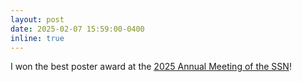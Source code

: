 ```yaml
---
layout: post
date: 2025-02-07 15:59:00-0400
inline: true
---
```


I won the best poster award at the [2025 Annual Meeting of the SSN](https://www.swissneuroscience.ch/events/19/)!

